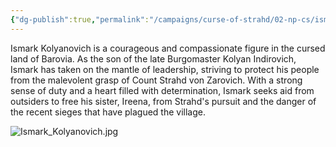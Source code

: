 ```yaml
---
{"dg-publish":true,"permalink":"/campaigns/curse-of-strahd/02-np-cs/ismark-kolyanovich/","tags":["notetype/npc"]}
---
```


Ismark Kolyanovich is a courageous and compassionate figure in the cursed land of Barovia. As the son of the late Burgomaster Kolyan Indirovich, Ismark has taken on the mantle of leadership, striving to protect his people from the malevolent grasp of Count Strahd von Zarovich. With a strong sense of duty and a heart filled with determination, Ismark seeks aid from outsiders to free his sister, Ireena, from Strahd's pursuit and the danger of the recent sieges that have plagued the village.

![Ismark_Kolyanovich.jpg](/img/user/z_Assets/images/Ismark_Kolyanovich.jpg)